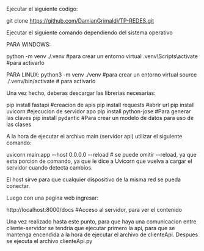 Ejecutar el siguiente codigo:

git clone https://github.com/DamianGrimaldi/TP-REDES.git

Ejecutar el siguiente comando dependiendo del sistema operativo

PARA WINDOWS:

python -m venv ./.venv #para crear un entorno virtual
.venv\Scripts\activate  #para activarlo

PARA LINUX:
python3 -m venv ./venv #para crear un entorno virtual
source ./.venv/bin/activate # para activarlo

Una vez hecho, deberas descargar las librerias necesarias:

pip install fastapi         #creacion de apis
pip install requests        #abrir url
pip install uvicorn         #ejecucion de servidor apo
pip install python-jose     #Para generar las claves
pip install pydantic        #Para crear un modelo de datos para uso de las clases

A la hora de ejecutar el archivo main (servidor api)
utilizar el siguiente comando:

uvicorn main:app --host 0.0.0.0 --reload # se puede omitir --reload, ya que esta porcion de comando, ya que le dice a Uvicorn que vuelva a cargar el servidor cuando detecta cambios.

El host sirve para que cualquier dispositivo de la misma red se pueda conectar.

Luego con una pagina web ingresar:

http://localhost:8000/docs     #Acceso al servidor, para ver el contenido

Una vez realizado hasta este punto, para que haya una comunicacion entre cliente-servidor se tendria que ejecutar primero la api, para que se mantenga encendida a la hora de ejecutar el archivo de clienteApi. 
Despues se ejecuta el archivo clienteApi.py
